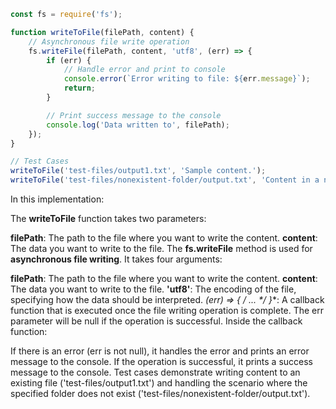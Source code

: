 ```javascript
const fs = require('fs');

function writeToFile(filePath, content) {
    // Asynchronous file write operation
    fs.writeFile(filePath, content, 'utf8', (err) => {
        if (err) {
            // Handle error and print to console
            console.error(`Error writing to file: ${err.message}`);
            return;
        }

        // Print success message to the console
        console.log('Data written to', filePath);
    });
}

// Test Cases
writeToFile('test-files/output1.txt', 'Sample content.');
writeToFile('test-files/nonexistent-folder/output.txt', 'Content in a non-existent folder.');
```

In this implementation:

The **writeToFile** function takes two parameters:

**filePath**: The path to the file where you want to write the content.
**content**: The data you want to write to the file.
The **fs.writeFile** method is used for **asynchronous file writing**. It takes four arguments:

**filePath**: The path to the file where you want to write the content.
**content**: The data you want to write to the file.
**'utf8'**: The encoding of the file, specifying how the data should be interpreted.
**(err) => { /* ... */ }**: A callback function that is executed once the file writing operation is complete. 
The err parameter will be null if the operation is successful.
Inside the callback function:

If there is an error (err is not null), it handles the error and prints an error message to the console.
If the operation is successful, it prints a success message to the console.
Test cases demonstrate writing content to an existing file ('test-files/output1.txt') and handling the scenario where the specified folder does not exist ('test-files/nonexistent-folder/output.txt').






